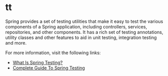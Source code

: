 # tt

Spring provides a set of testing utilities that make it easy to test the various components of a Spring application, including controllers, services, repositories, and other components. It has a rich set of testing annotations, utility classes and other features to aid in unit testing, integration testing and more.

For more information, visit the following links:

- [What Is Spring Testing?](https://www.developer.com/design/what-is-spring-testing/)
- [Complete Guide To Spring Testing](https://www.lambdatest.com/blog/spring-testing/)
